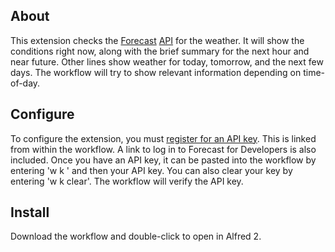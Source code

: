 ## About ##

This extension checks the [Forecast](http://forecast.io/) [API](https://developer.forecast.io/) for the weather. It will show the conditions right now, along with the brief summary for the next hour and near future. Other lines show weather for today, tomorrow, and the next few days. The workflow will try to show relevant information depending on time-of-day.

## Configure ##

To configure the extension, you must [register for an API key](https://developer.forecast.io/register). This is linked from within the workflow. A link to log in to Forecast for Developers is also included. Once you have an API key, it can be pasted into the workflow by entering 'w k ' and then your API key. You can also clear your key by entering 'w k clear'. The workflow will verify the API key.

## Install ##

Download the workflow and double-click to open in Alfred 2.